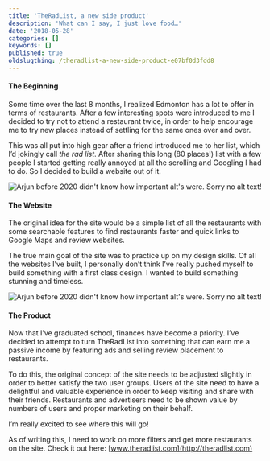 ```yaml
---
title: 'TheRadList, a new side product'
description: 'What can I say, I just love food…'
date: '2018-05-28'
categories: []
keywords: []
published: true
oldslugthing: /theradlist-a-new-side-product-e07bf0d3fdd8
---
```


#### The Beginning

Some time over the last 8 months, I realized Edmonton has a lot to offer in terms of restaurants. After a few interesting spots were introduced to me I decided to try not to attend a restaurant twice, in order to help encourage me to try new places instead of settling for the same ones over and over.

This was all put into high gear after a friend introduced me to her list, which I’d jokingly call _the rad list_. After sharing this long (80 places!) list with a few people I started getting really annoyed at all the scrolling and Googling I had to do. So I decided to build a website out of it.

![Arjun before 2020 didn't know how important alt's were. Sorry no alt text!](https://cdn-images-1.medium.com/max/800/1*3A1c7OFEVCFWX-nwayHYdQ.png)

#### The Website

The original idea for the site would be a simple list of all the restaurants with some searchable features to find restaurants faster and quick links to Google Maps and review websites.

The true main goal of the site was to practice up on my design skills. Of all the websites I’ve built, I personally don’t think I’ve really pushed myself to build something with a first class design. I wanted to build something stunning and timeless.

![Arjun before 2020 didn't know how important alt's were. Sorry no alt text!](https://cdn-images-1.medium.com/max/800/1*qpA9S3RtIxE9IP9Iwa-mBQ.png)

#### The Product

Now that I’ve graduated school, finances have become a priority. I’ve decided to attempt to turn TheRadList into something that can earn me a passive income by featuring ads and selling review placement to restaurants.

To do this, the original concept of the site needs to be adjusted slightly in order to better satisfy the two user groups. Users of the site need to have a delightful and valuable experience in order to keep visiting and share with their friends. Restaurants and advertisers need to be shown value by numbers of users and proper marketing on their behalf.

I’m really excited to see where this will go!

As of writing this, I need to work on more filters and get more restaurants on the site. Check it out here: [www.theradlist.com](http://theradlist.com)
